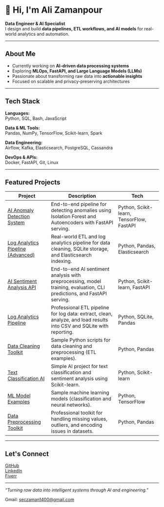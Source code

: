 # 👋 Hi, I'm Ali Zamanpour

**Data Engineer & AI Specialist**  
I design and build **data pipelines, ETL workflows, and AI models** for real-world analytics and automation.

---

##  About Me
-  Currently working on **AI-driven data processing systems**
-  Exploring **MLOps, FastAPI, and Large Language Models (LLMs)**
-  Passionate about transforming raw data into **actionable insights**
-  Focused on scalable and privacy-preserving architectures

---

##  Tech Stack

**Languages:**  
 Python,  SQL,  Bash,  JavaScript  

**Data & ML Tools:**  
 Pandas, NumPy, TensorFlow, Scikit-learn, Spark  

**Data Engineering:**  
 Airflow, Kafka, Elasticsearch, PostgreSQL, Cassandra 

**DevOps & APIs:**  
 Docker, FastAPI, Git, Linux  

---

##  Featured Projects

| Project | Description | Tech |
|----------|--------------|------|
| [AI Anomaly Detection System](https://github.com/Ali-Zaman-1400/ai-anomaly-detection-system) | End-to-end pipeline for detecting anomalies using Isolation Forest and Autoencoders with FastAPI serving. | Python, Scikit-learn, TensorFlow, FastAPI |
| [Log Analytics Pipeline (Advanced)](https://github.com/Ali-Zaman-1400/log-analytics-pipeline-advanced) | Real-world ETL and log analytics pipeline for data cleaning, SQLite storage, and Elasticsearch indexing. | Python, Pandas, Elasticsearch |
| [AI Sentiment Analysis API](https://github.com/Ali-Zaman-1400/ai-sentiment-analysis-api) | End-to-end AI sentiment analysis with preprocessing, model training, evaluation, CLI predictions, and FastAPI serving. | Python, Scikit-learn, FastAPI |
| [Log Analytics Pipeline](https://github.com/Ali-Zaman-1400/log-analytics-pipeline) | Professional ETL pipeline for log data: extract, clean, analyze, and load results into CSV and SQLite with reporting. | Python, SQLite, Pandas |
| [Data Cleaning Toolkit](https://github.com/Ali-Zaman-1400/data-cleaning) | Sample Python scripts for data cleaning and preprocessing (ETL examples). | Python, Pandas |
| [Text Classification AI](https://github.com/Ali-Zaman-1400/text-classification-ai) | Simple AI project for text classification and sentiment analysis using Scikit-learn. | Python, Scikit-learn |
| [ML Model Examples](https://github.com/Ali-Zaman-1400/ml-model) | Sample machine learning models (classification and neural networks). | Python, TensorFlow |
| [Data Preprocessing Toolkit](https://github.com/Ali-Zaman-1400/data-preprocessing-toolkit) | Professional toolkit for handling missing values, outliers, and encoding issues in datasets. | Python, Pandas |

---

##  Let's Connect

 [GitHub](https://github.com/Ali-Zaman-1400)  
 [LinkedIn](#)  
 [Fiverr](https://www.fiverr.com/ali_etl_ml)
  
---

 _“Turning raw data into intelligent systems through AI and engineering.”_

Gmail: seczaman1400@gmail.com
